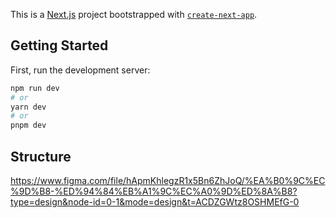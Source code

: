 This is a [Next.js](https://nextjs.org/) project bootstrapped with [`create-next-app`](https://github.com/vercel/next.js/tree/canary/packages/create-next-app).

## Getting Started

First, run the development server:

```bash
npm run dev
# or
yarn dev
# or
pnpm dev
```

## Structure

https://www.figma.com/file/hApmKhlegzR1x5Bn6ZhJoQ/%EA%B0%9C%EC%9D%B8-%ED%94%84%EB%A1%9C%EC%A0%9D%ED%8A%B8?type=design&node-id=0-1&mode=design&t=ACDZGWtz8OSHMEfG-0

